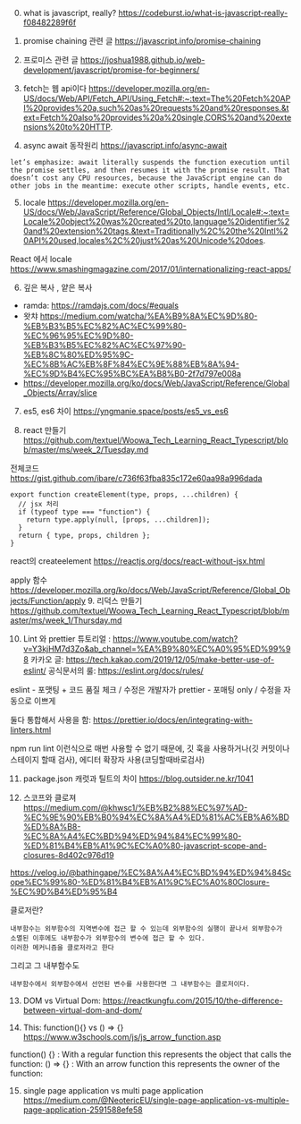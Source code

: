 0. what is javascript, really? https://codeburst.io/what-is-javascript-really-f08482289f6f

1. promise chaining 관련 글
https://javascript.info/promise-chaining

2. 프로미스 관련 글 
https://joshua1988.github.io/web-development/javascript/promise-for-beginners/

3. fetch는 웹 api이다
https://developer.mozilla.org/en-US/docs/Web/API/Fetch_API/Using_Fetch#:~:text=The%20Fetch%20API%20provides%20a,such%20as%20requests%20and%20responses.&text=Fetch%20also%20provides%20a%20single,CORS%20and%20extensions%20to%20HTTP.

4. async await 동작원리
https://javascript.info/async-await

`let’s emphasize: await literally suspends the function execution until the promise settles, and then resumes it with the promise result. That doesn’t cost any CPU resources, because the JavaScript engine can do other jobs in the meantime: execute other scripts, handle events, etc.`


5. locale
https://developer.mozilla.org/en-US/docs/Web/JavaScript/Reference/Global_Objects/Intl/Locale#:~:text=Locale%20object%20was%20created%20to,language%20identifier%20and%20extension%20tags.&text=Traditionally%2C%20the%20Intl%20API%20used,locales%2C%20just%20as%20Unicode%20does.

React 에서 locale 
https://www.smashingmagazine.com/2017/01/internationalizing-react-apps/

6. 깊은 복사 , 얕은 복사
- ramda: https://ramdajs.com/docs/#equals
- 왓챠 https://medium.com/watcha/%EA%B9%8A%EC%9D%80-%EB%B3%B5%EC%82%AC%EC%99%80-%EC%96%95%EC%9D%80-%EB%B3%B5%EC%82%AC%EC%97%90-%EB%8C%80%ED%95%9C-%EC%8B%AC%EB%8F%84%EC%9E%88%EB%8A%94-%EC%9D%B4%EC%95%BC%EA%B8%B0-2f7d797e008a
- https://developer.mozilla.org/ko/docs/Web/JavaScript/Reference/Global_Objects/Array/slice

7. es5, es6 차이
https://yngmanie.space/posts/es5_vs_es6

8. react 만들기 
https://github.com/textuel/Woowa_Tech_Learning_React_Typescript/blob/master/ms/week_2/Tuesday.md

전체코드 https://gist.github.com/ibare/c736f63fba835c172e60aa98a996dada

```
export function createElement(type, props, ...children) {
  // jsx 처리
  if (typeof type === "function") {
    return type.apply(null, [props, ...children]);
  }
  return { type, props, children };
}
```

react의 createelement
https://reactjs.org/docs/react-without-jsx.html

apply 함수
https://developer.mozilla.org/ko/docs/Web/JavaScript/Reference/Global_Objects/Function/apply
9. 리덕스 만들기
https://github.com/textuel/Woowa_Tech_Learning_React_Typescript/blob/master/ms/week_1/Thursday.md


10. Lint 와 prettier
튜토리얼 : https://www.youtube.com/watch?v=Y3kjHM7d3Zo&ab_channel=%EA%B9%80%EC%A0%95%ED%99%98
카카오 글: https://tech.kakao.com/2019/12/05/make-better-use-of-eslint/
공식문서의 룰: https://eslint.org/docs/rules/

eslint - 포맷팅  + 코드 품질 체크 /  수정은 개발자가
prettier - 포매팅 only / 수정을 자동으로 이쁘게

둘다 통합해서 사용을 함: https://prettier.io/docs/en/integrating-with-linters.html

npm run lint 이런식으로 매번 사용할 수 없기 때문에, 깃 훅을 사용하거나(깃 커밋이나 스테이지 할때 검사), 에디터 확장자 사용(코딩할때바로검사)


11. package.json 캐럿과 틸트의 차이
https://blog.outsider.ne.kr/1041


12. 스코프와 클로져
https://medium.com/@khwsc1/%EB%B2%88%EC%97%AD-%EC%9E%90%EB%B0%94%EC%8A%A4%ED%81%AC%EB%A6%BD%ED%8A%B8-%EC%8A%A4%EC%BD%94%ED%94%84%EC%99%80-%ED%81%B4%EB%A1%9C%EC%A0%80-javascript-scope-and-closures-8d402c976d19

https://velog.io/@bathingape/%EC%8A%A4%EC%BD%94%ED%94%84Scope%EC%99%80-%ED%81%B4%EB%A1%9C%EC%A0%80Closure-%EC%9D%B4%ED%95%B4

클로저란?
```
내부함수는 외부함수의 지역변수에 접근 할 수 있는데 외부함수의 실행이 끝나서 외부함수가 소멸된 이후에도 내부함수가 외부함수의 변수에 접근 할 수 있다.
이러한 메커니즘을 클로저라고 한다
```

그리고 그 내부함수도 
```
내부함수에서 외부함수에서 선언된 변수를 사용한다면 그 내부함수는 클로저이다.
```


13. DOM vs Virtual Dom: https://reactkungfu.com/2015/10/the-difference-between-virtual-dom-and-dom/


14. This: function(){} vs () => {} 
https://www.w3schools.com/js/js_arrow_function.asp

function() {} : With a regular function this represents the object that calls the function:
() => {} : With an arrow function this represents the owner of the function:


15. single page application vs multi page application
https://medium.com/@NeotericEU/single-page-application-vs-multiple-page-application-2591588efe58

